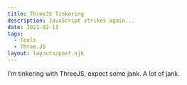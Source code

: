 ```yaml
---
title: ThreeJS Tinkering
description: JavaScript strikes again...
date: 2021-02-13
tags:
  - Tools
  - Three.JS
layout: layouts/post.njk
---
```


I'm tinkering with ThreeJS, expect some jank. A lot of jank.


<canvas id="c" style="width:100%; height:100%; text-align: center"></canvas>
<script type="module">

import * as THREE from "https://threejsfundamentals.org/threejs/resources/threejs/r125/build/three.module.js";

function main(){
    const canvas = document.querySelector('#c');
    const renderer = new THREE.WebGLRenderer({canvas});

    const fov = 90; 
    const aspect = 2;  // the canvas default
    const near = 0.1;
    const far = 5;

    const camera = new THREE.PerspectiveCamera(fov, aspect, near, far);
    camera.position.z = 2.5;

    const scene = new THREE.Scene();

    const boxWidth = 1;
    const boxHeight = 1;
    const boxDepth = 1;
    const geometry = new THREE.BoxGeometry(boxWidth, boxHeight, boxDepth);

    const material = new THREE.MeshPhongMaterial({color: 0x44aa88});  // greenish blue
  
    const color = 0xFFFFFF;
    const intensity = 1;
    const light = new THREE.DirectionalLight(color, intensity);
    light.position.set(-1, 2, 4);
    scene.add(light);


    
    function makeInstance(geometry, color, x) {
        const material = new THREE.MeshPhongMaterial({color});
      
        const cube = new THREE.Mesh(geometry, material);
        scene.add(cube);
      
        cube.position.x = x;
      
        return cube;
    }

    const cubes = [
        makeInstance(geometry, 0x44aa88,  0),
        makeInstance(geometry, 0x8844aa, -2),
        makeInstance(geometry, 0xaa8844,  2),
    ];

    function render(time) {
        time *= 0.001;  // convert time to seconds
      
        cubes.forEach((cube, ndx) => {
            const speed = 1 + ndx * .1;
            const rot = time * speed;
            cube.rotation.x = rot;
            cube.rotation.y = rot;
            cube.position.y = Math.sin(time); //added some bouncy sin action
        });
      
        renderer.render(scene, camera);
        renderer.setSize( canvas.clientWidth, canvas.clientHeight);
      
        requestAnimationFrame(render);
      }
      requestAnimationFrame(render);
}

main();

</script>
